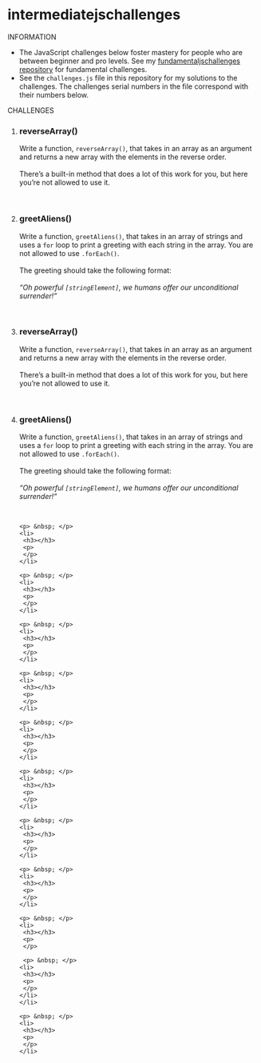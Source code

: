 # intermediatejschallenges
 INFORMATION
<ul>
 <li>The JavaScript challenges below foster mastery for people who are between beginner and pro levels. See my <a href="https://github.com/Davenof/fundamentaljschallenges" target="_blank">fundamentaljschallenges repository</a> for fundamental challenges.</li>
 <li>See the <code>challenges.js</code> file in this repository for my solutions to the challenges. The challenges serial numbers in the file correspond with their numbers below.</li>
 </ul>
 
 <p>CHALLENGES</p>
 <ol>
    <li>
       <h3>reverseArray()</h3>
       <p>
         Write a function, <code>reverseArray()</code>, that takes in an array as an argument and returns a new array with the elements in the reverse order.
         <br><br>
         There’s a built-in method that does a lot of this work for you, but here you’re not allowed to use it.
       </p>
     <p> &nbsp; </p>
    </li>
    <li>
       <h3>greetAliens()</h3>
         Write a function, <code>greetAliens()</code>, that takes in an array of strings and uses a <code>for</code> loop to print a greeting with each  string in the array. You are not allowed to use <code>.forEach()</code>.
       <br><br>
         The greeting should take the following format: <br><br>
         <em>“Oh powerful <code>[stringElement]</code>, we humans offer our unconditional surrender!”</em>
     <p> &nbsp; </p>
    </li>
<li>
       <h3>reverseArray()</h3>
       <p>
         Write a function, <code>reverseArray()</code>, that takes in an array as an argument and returns a new array with the elements in the reverse order.
         <br><br>
         There’s a built-in method that does a lot of this work for you, but here you’re not allowed to use it.
       </p>
 <p> &nbsp; </p>
    </li>
    <li>
       <h3>greetAliens()</h3>
         Write a function, <code>greetAliens()</code>, that takes in an array of strings and uses a <code>for</code> loop to print a greeting with each  string in the array. You are not allowed to use <code>.forEach()</code>.
       <br><br>
         The greeting should take the following format: <br><br>
         <em>“Oh powerful <code>[stringElement]</code>, we humans offer our unconditional surrender!”</em>
     <p> &nbsp; </p>
    </li>
    
    <p> &nbsp; </p>
    <li>
     <h3></h3>
     <p>
     </p>
    </li>
    
    <p> &nbsp; </p>
    <li>
     <h3></h3>
     <p>
     </p>
    </li>
    
    <p> &nbsp; </p>
    <li>
     <h3></h3>
     <p>
     </p>
    </li>
    
    <p> &nbsp; </p>
    <li>
     <h3></h3>
     <p>
     </p>
    </li>
    
    <p> &nbsp; </p>
    <li>
     <h3></h3>
     <p>
     </p>
    </li>
    
    <p> &nbsp; </p>
    <li>
     <h3></h3>
     <p>
     </p>
    </li>
    
    <p> &nbsp; </p>
    <li>
     <h3></h3>
     <p>
     </p>
    </li>
    
    <p> &nbsp; </p>
    <li>
     <h3></h3>
     <p>
     </p>
    </li>
    
    <p> &nbsp; </p>
    <li>
     <h3></h3>
     <p>
     </p>
     
     <p> &nbsp; </p>
    <li>
     <h3></h3>
     <p>
     </p>
    </li>
    </li>
    
    <p> &nbsp; </p>
    <li>
     <h3></h3>
     <p>
     </p>
    </li>
    
  </ol>
